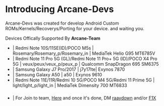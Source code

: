# Introducing Arcane-Devs

Arcane-Devs was created for develop Android Custom ROMs/Kernels/Recoverys/Porting for your device. and waiting you.

Devices Offically Supported By **Arcane-Team**

- | Redmi Note 10S/11SE(ID)/POCO M5s | Rosemary/Rosemary_p/Rosemary_in | MediaTek Helio G95 MT6785V
- | Redmi Note 11 Pro 5G (GL)/Redmi Note 11 Pro+ 5G (ID)/POCO X4 Pro 5G | veux/peux/veux_p/peux_p | Qualcomm SnapDragon 695 SM6375
- | Samsung Galaxy J7 Pro/2017 | j7y17lte| Exynos 7870
- | Samsung Galaxy A50 | a50 | Exynos 9610
- | Redmi Note 11E/11R/Redmi 10 5G/POCO M4 5G/Redmi 11 Prime 5G | light/light_p/light_in | MediaTek Dimensity 700 MT6833


#####
- | For Join to team, [Here](https://forms.gle/mjWjWLCic49NUKep9) and once it's done, DM [raaydown](https://t.me/raaydown) and/or [F1X](https://t.me/F1XRN10S)
#####
